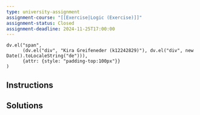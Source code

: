 ```yaml
---
type: university-assignment
assignment-course: "[[Exercise|Logic (Exercise)]]"
assignment-status: Closed
assignment-deadline: 2024-11-25T17:00:00
---
```

```dataviewjs
dv.el("span", 
	  (dv.el("div", "Kira Greifeneder (k12242829)"), dv.el("div", new Date().toLocaleString("de"))),
	  {attr: {style: "padding-top:100px"}}
)
```
## Instructions


## Solutions
